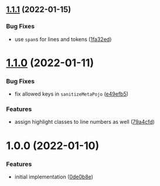 ## [1.1.1](https://github.com/norskeld/shikigami/compare/v1.1.0...v1.1.1) (2022-01-15)


### Bug Fixes

* use `span`s for lines and tokens ([1fa32ed](https://github.com/norskeld/shikigami/commit/1fa32ed59202d02f1a29b064d58c19b3463623f9))

# [1.1.0](https://github.com/norskeld/shikigami/compare/v1.0.0...v1.1.0) (2022-01-11)


### Bug Fixes

* fix allowed keys in `sanitizeMetaPojo` ([e49efb5](https://github.com/norskeld/shikigami/commit/e49efb5958705686b7815dca75754d29af8836c7))


### Features

* assign highlight classes to line numbers as well ([79a4cfd](https://github.com/norskeld/shikigami/commit/79a4cfdf17907b7dcb8c1a7116e5aeb4319fb2a3))

# 1.0.0 (2022-01-10)


### Features

* initial implementation ([0de0b8e](https://github.com/norskeld/shikigami/commit/0de0b8e2757afadc73d77fc3f336ad54e698eb39))
